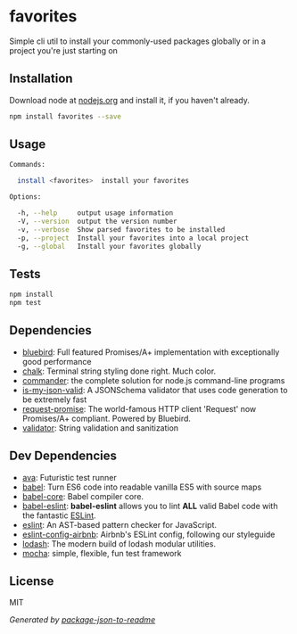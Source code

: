 # favorites

Simple cli util to install your commonly-used packages globally or in a project you&#39;re just starting on

## Installation

Download node at [nodejs.org](http://nodejs.org) and install it, if you haven't already.

```sh
npm install favorites --save
```

## Usage

```sh
Commands:

  install <favorites>  install your favorites

Options:

  -h, --help     output usage information
  -V, --version  output the version number
  -v, --verbose  Show parsed favorites to be installed
  -p, --project  Install your favorites into a local project
  -g, --global   Install your favorites globally
```

## Tests

```sh
npm install
npm test
```

## Dependencies

- [bluebird](https://github.com/petkaantonov/bluebird): Full featured Promises/A+ implementation with exceptionally good performance
- [chalk](https://github.com/chalk/chalk): Terminal string styling done right. Much color.
- [commander](https://github.com/tj/commander.js): the complete solution for node.js command-line programs
- [is-my-json-valid](https://github.com/mafintosh/is-my-json-valid): A JSONSchema validator that uses code generation to be extremely fast
- [request-promise](https://github.com/request/request-promise): The world-famous HTTP client &#39;Request&#39; now Promises/A+ compliant. Powered by Bluebird.
- [validator](https://github.com/chriso/validator.js): String validation and sanitization

## Dev Dependencies

- [ava](https://github.com/sindresorhus/ava): Futuristic test runner
- [babel](https://github.com/babel/babel/tree/master/packages): Turn ES6 code into readable vanilla ES5 with source maps
- [babel-core](https://github.com/babel/babel/tree/master/packages): Babel compiler core.
- [babel-eslint](https://github.com/babel/babel-eslint): **babel-eslint** allows you to lint **ALL** valid Babel code with the fantastic [ESLint](https://github.com/eslint/eslint).
- [eslint](https://github.com/eslint/eslint): An AST-based pattern checker for JavaScript.
- [eslint-config-airbnb](https://github.com/airbnb/javascript): Airbnb&#39;s ESLint config, following our styleguide
- [lodash](https://github.com/lodash/lodash): The modern build of lodash modular utilities.
- [mocha](https://github.com/mochajs/mocha): simple, flexible, fun test framework


## License

MIT

_Generated by [package-json-to-readme](https://github.com/zeke/package-json-to-readme)_
